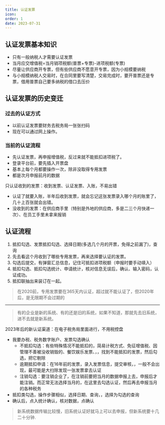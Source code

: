 ```yaml
---
title: 认证发票
icon: 
order: 1
date: 2023-07-31
---
```




## 认证发票基本知识

- 只有一般纳税人才需要认证发票
- 当月应交增值税=当月销项税额(普票+专票)-进项税额(专票)
- 尽量让供应商开专票，但有些供应商不愿意开专票，因为小规模要纳税
- 与小规模纳税人交易时，在合同里要写清楚，交易完成时，要开普票还是专票，借用普票自己要多纳税的借口去压价

## 认证发票的历史变迁

### 过去的认证方式

- 以前认证发票要财务去税务局一张张扫码
- 现在可以通过网上操作。

### 当前的认证流程

- 先认证发票，再申报增值税，反过来就不能抵扣进项税了。
- 登录平台前，要先插入开票盘
- 基本上每个月都要操作一次，除非没取得专用发票
- 都是次月申报前月的数据


只认证收到的发票：收到发票、认证发票、入账，不易出错

- 认证了就要入账，半年后收到发票，就会忘记这张发票录入哪个月的账里了，几十上百张就会出错。
- 没收到的发票：在供应商手里（特别是外地的供应商，多是二三个月快递一次）、在员工手里未拿来报销

## 认证流程

1. 抵扣勾选、发票抵扣勾选、选择日期(多选几个月的开票，免得之前漏了)，查询
2. 先去看这个月收到了哪些专用发票，再来选择要认证的发票。
3. 勾选后提交，有弹窗汇总信息，记住可抵扣进项税额（申报时要手动填入）
4. 抵扣勾选、抵扣勾选统计、申请统计，核对信息无误后，确认、输入密码，认证成功。
5. 抵扣联抽出来装订在一起。

> 在2020前，专用发票要在365天内认证，超过就不能认证了，但2020年后，是无限期不会过期的

---

> 有的企业是新的系统、有的还是旧的系统，如果不知道，那就先去旧系统，进不去就是新系统。

2023年后的新认证渠道：在电子税务局里面进行，不用税控盘

 - 我要办税、税务数字账户、发票勾选确认
    - 不抵扣勾选：有些特殊情况不能抵扣的，简易计税方式、免征增值税、因管理不善被没收销毁的、餐饮娱乐发票、，，找到不能抵扣的发票，然后勾选，把它剔除
    - 逾期抵扣申请：在16年前的发票，录入发票信息，提交审核，，一般不会出现，最可能是大扫除发现一张发票拿去认证
    - 注销勾选：要注销企业了，在注销前要把当月的数据申报上去，申报后才能注销。而正常无法选择当月的，在这里去勾选认证，然后再去申报当月的各种税务
- 抵扣类勾选，操作步骤相似，选择日期、查询，，选择为勾选的查询
- 确认后，点入统计确认，核对数据，点确认

> 新系统数据传输比较慢，旧系统认证好就马上可以去申报，但新系统要十几二十分钟.

